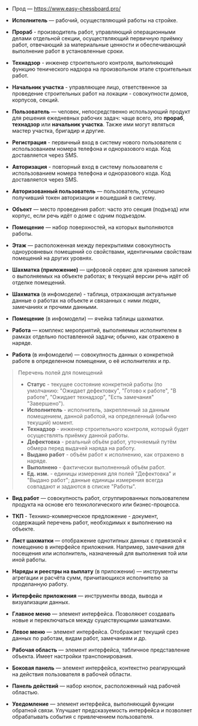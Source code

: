- Прод — https://www.easy-chessboard.pro/

- **Исполнитель** — рабочий, осуществляющий работы на стройке. 

- **Прораб** - производитель работ, управляющий операционными делами отдельной секции, осуществляющий первичную приёмку работ, отвечающий за материальные ценности и обеспечивающий выполнение работ в установленные сроки. 

- **Технадзор** - инженер строительного контроля, выполняющий функцию тенического надзора на произвольном этапе строительных работ.

- **Начальник участка** - управляющее лицо, ответственное за проведение строительных работ на локации - совокупности домов, корпусов, секций.

- **Пользователь** — человек, непосредственно использующий продукт для решения ежедневных рабочих задач: чаще всего, это **прораб**, **технадзор** или **начальник участка**. Также ими могут являться мастер участка, бригадир и другие.  

- **Регистрация** - первичный вход в систему нового пользователя с использованием номера телефона и одноразового кода. Код доставляется через SMS.

- **Авторизация** - повторный вход в систему пользователя с использованием номера телефона и одноразового кода. Код доставляется через SMS.

- **Авторизованный пользователь** — пользователь, успешно получивший токен авторизации и вошедший в систему.

- **Объект** — место проведения работ: часто это секция (подъезд) или корпус, если речь идёт о доме с одним подъездом.

- **Помещение** — набор поверхностей, на которых выполняются работы.

- **Этаж** — расположенная между перекрытиями совокупность одноуровневых помещений со свойствами, идентичными свойствам помещений на других уровнях.

- **Шахматка (приложение)** — цифровой сервис для хранения записей о выполняемых на объекте работах; в текущей версии речь идёт об отделке помещений. 

- **Шахматка** (в инфомодели) - таблица, отражающая актуальные данные о работах на объекте и связанных с ними людях, замечаниях и прочими данными.

- **Помещение** (в инфомодели) — ячейка таблицы шахматки.

- **Работа** — комплекс мероприятий, выполняемых исполнителем в рамках отдельно поставленной задачи; обычно, как отражено в наряде.

- **Работа** (в инфомодели) — совокупность данных о конкретной работе в определенном помещении, о её исполнителях и пр.

> Перечень полей для помещений  
> - **Статус** - текущее состояние конкретной работы (по умолчанию: "Ожидает дефектовку", "Готово к работе", "В работе", "Ожидает технадзор", "Есть замечания" "Завершено").
> - **Исполнитель** - исполнитель, закрепленный за данным помещением, данной работой, на определенный (обычно текущий) момент.
> - **Технадзор** - инженер строительного контроля, который будет осуществлять приёмку данной работы.
> - **Дефектовка** - реальный объём работ, уточняемый путём обмера перед выдачей наряда на работу.
> - **Выдано работ** - объём работ к исполнению, как отражено в наряде.
> - **Выполнено** - фактически выполненный объём работ.
> - **Ед. изм.** - единицы измерения для полей "Дефектовка" и "Выдано работ"; данные единицы измерения всегда совпадают и задаются в списке "Работы".

- **Вид работ** — совокупность работ, сгруппированных пользователем продукта на основе его технологического или бизнес-процесса.

- **ТКП** - Технико-коммерческое предложение - документ, содержащий перечень работ, необходимых к выполнению на объекте.

- **Лист шахматки** — отображение однотипных данных с привязкой к помещению в интерфейсе приложения. Например, замечания для посещения или исполнитель, назначенный для выполнения той или иной работы.

- **Наряды и реестры на выплату** (в приложении) — инструменты агрегации и расчёта сумм, причитающихся исполнителю за проделанную работу.

- **Интерфейс приложения** — инструменты ввода, вывода и визуализации данных.

- **Главное меню** — элемент интерфейса. Позволяюет создавать новые и переключаться между существующими шаматками.

- **Левое меню** — элемент интерфейса. Отображает текущий срез данных по работам, видам работ, замечаниям и др.

- **Рабочая область** — элемент интерфейса, табличное представление объекта. Имеет настройки транспонирования.

- **Боковая панель** — элемент интерфейса, контекстно реагирующий на действия пользователя в рабочей области.

- **Панель действий** — набор кнопок, расположенный над рабочей областью.

- **Уведомление** — элемент интерфейса, выполняющий функции обратной связи. Улучшает предсказуемость интерфейса и позволяет обрабатывать события с привлечением пользователя.
